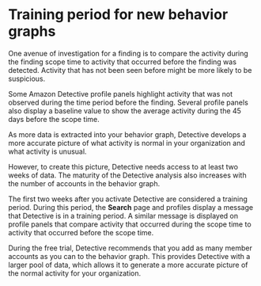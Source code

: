 # Training period for new behavior graphs<a name="detective-data-training-period"></a>

One avenue of investigation for a finding is to compare the activity during the finding scope time to activity that occurred before the finding was detected\. Activity that has not been seen before might be more likely to be suspicious\.

Some Amazon Detective profile panels highlight activity that was not observed during the time period before the finding\. Several profile panels also display a baseline value to show the average activity during the 45 days before the scope time\.

As more data is extracted into your behavior graph, Detective develops a more accurate picture of what activity is normal in your organization and what activity is unusual\.

However, to create this picture, Detective needs access to at least two weeks of data\. The maturity of the Detective analysis also increases with the number of accounts in the behavior graph\.

The first two weeks after you activate Detective are considered a training period\. During this period, the **Search** page and profiles display a message that Detective is in a training period\. A similar message is displayed on profile panels that compare activity that occurred during the scope time to activity that occurred before the scope time\.

During the free trial, Detective recommends that you add as many member accounts as you can to the behavior graph\. This provides Detective with a larger pool of data, which allows it to generate a more accurate picture of the normal activity for your organization\.